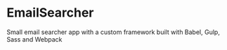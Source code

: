 # EmailSearcher
Small email searcher app with a custom framework built with Babel, Gulp, Sass and Webpack
